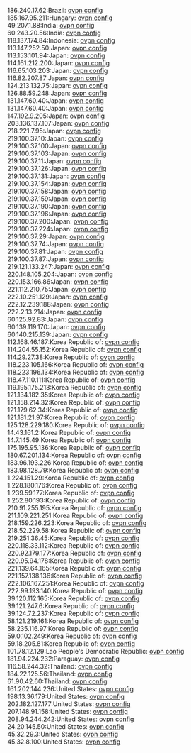 186.240.17.62:Brazil: [ovpn config](vpn/186_240_17_62.ovpn)  
185.167.95.211:Hungary: [ovpn config](vpn/185_167_95_211.ovpn)  
49.207.1.88:India: [ovpn config](vpn/49_207_1_88.ovpn)  
60.243.20.56:India: [ovpn config](vpn/60_243_20_56.ovpn)  
118.137.174.84:Indonesia: [ovpn config](vpn/118_137_174_84.ovpn)  
113.147.252.50:Japan: [ovpn config](vpn/113_147_252_50.ovpn)  
113.153.101.94:Japan: [ovpn config](vpn/113_153_101_94.ovpn)  
114.161.212.200:Japan: [ovpn config](vpn/114_161_212_200.ovpn)  
116.65.103.203:Japan: [ovpn config](vpn/116_65_103_203.ovpn)  
116.82.207.87:Japan: [ovpn config](vpn/116_82_207_87.ovpn)  
124.213.132.75:Japan: [ovpn config](vpn/124_213_132_75.ovpn)  
126.88.59.248:Japan: [ovpn config](vpn/126_88_59_248.ovpn)  
131.147.60.40:Japan: [ovpn config](vpn/131_147_60_40.ovpn)  
131.147.60.40:Japan: [ovpn config](vpn/131_147_60_40.ovpn)  
147.192.9.205:Japan: [ovpn config](vpn/147_192_9_205.ovpn)  
203.136.137.107:Japan: [ovpn config](vpn/203_136_137_107.ovpn)  
218.221.7.95:Japan: [ovpn config](vpn/218_221_7_95.ovpn)  
219.100.37.10:Japan: [ovpn config](vpn/219_100_37_10.ovpn)  
219.100.37.100:Japan: [ovpn config](vpn/219_100_37_100.ovpn)  
219.100.37.103:Japan: [ovpn config](vpn/219_100_37_103.ovpn)  
219.100.37.11:Japan: [ovpn config](vpn/219_100_37_11.ovpn)  
219.100.37.126:Japan: [ovpn config](vpn/219_100_37_126.ovpn)  
219.100.37.131:Japan: [ovpn config](vpn/219_100_37_131.ovpn)  
219.100.37.154:Japan: [ovpn config](vpn/219_100_37_154.ovpn)  
219.100.37.158:Japan: [ovpn config](vpn/219_100_37_158.ovpn)  
219.100.37.159:Japan: [ovpn config](vpn/219_100_37_159.ovpn)  
219.100.37.190:Japan: [ovpn config](vpn/219_100_37_190.ovpn)  
219.100.37.196:Japan: [ovpn config](vpn/219_100_37_196.ovpn)  
219.100.37.200:Japan: [ovpn config](vpn/219_100_37_200.ovpn)  
219.100.37.224:Japan: [ovpn config](vpn/219_100_37_224.ovpn)  
219.100.37.29:Japan: [ovpn config](vpn/219_100_37_29.ovpn)  
219.100.37.74:Japan: [ovpn config](vpn/219_100_37_74.ovpn)  
219.100.37.81:Japan: [ovpn config](vpn/219_100_37_81.ovpn)  
219.100.37.87:Japan: [ovpn config](vpn/219_100_37_87.ovpn)  
219.121.133.247:Japan: [ovpn config](vpn/219_121_133_247.ovpn)  
220.148.105.204:Japan: [ovpn config](vpn/220_148_105_204.ovpn)  
220.153.166.86:Japan: [ovpn config](vpn/220_153_166_86.ovpn)  
221.112.210.75:Japan: [ovpn config](vpn/221_112_210_75.ovpn)  
222.10.251.129:Japan: [ovpn config](vpn/222_10_251_129.ovpn)  
222.12.239.188:Japan: [ovpn config](vpn/222_12_239_188.ovpn)  
222.2.13.214:Japan: [ovpn config](vpn/222_2_13_214.ovpn)  
60.125.92.83:Japan: [ovpn config](vpn/60_125_92_83.ovpn)  
60.139.119.170:Japan: [ovpn config](vpn/60_139_119_170.ovpn)  
60.140.215.139:Japan: [ovpn config](vpn/60_140_215_139.ovpn)  
112.168.46.187:Korea Republic of: [ovpn config](vpn/112_168_46_187.ovpn)  
114.204.55.152:Korea Republic of: [ovpn config](vpn/114_204_55_152.ovpn)  
114.29.27.38:Korea Republic of: [ovpn config](vpn/114_29_27_38.ovpn)  
118.223.105.166:Korea Republic of: [ovpn config](vpn/118_223_105_166.ovpn)  
118.223.196.134:Korea Republic of: [ovpn config](vpn/118_223_196_134.ovpn)  
118.47.110.111:Korea Republic of: [ovpn config](vpn/118_47_110_111.ovpn)  
119.195.175.213:Korea Republic of: [ovpn config](vpn/119_195_175_213.ovpn)  
121.134.182.35:Korea Republic of: [ovpn config](vpn/121_134_182_35.ovpn)  
121.158.214.32:Korea Republic of: [ovpn config](vpn/121_158_214_32.ovpn)  
121.179.62.34:Korea Republic of: [ovpn config](vpn/121_179_62_34.ovpn)  
121.181.21.97:Korea Republic of: [ovpn config](vpn/121_181_21_97.ovpn)  
125.128.229.180:Korea Republic of: [ovpn config](vpn/125_128_229_180.ovpn)  
14.43.161.2:Korea Republic of: [ovpn config](vpn/14_43_161_2.ovpn)  
14.7.145.49:Korea Republic of: [ovpn config](vpn/14_7_145_49.ovpn)  
175.195.95.136:Korea Republic of: [ovpn config](vpn/175_195_95_136.ovpn)  
180.67.201.134:Korea Republic of: [ovpn config](vpn/180_67_201_134.ovpn)  
183.96.193.226:Korea Republic of: [ovpn config](vpn/183_96_193_226.ovpn)  
183.98.128.79:Korea Republic of: [ovpn config](vpn/183_98_128_79.ovpn)  
1.224.151.29:Korea Republic of: [ovpn config](vpn/1_224_151_29.ovpn)  
1.228.180.176:Korea Republic of: [ovpn config](vpn/1_228_180_176.ovpn)  
1.239.59.177:Korea Republic of: [ovpn config](vpn/1_239_59_177.ovpn)  
1.252.80.193:Korea Republic of: [ovpn config](vpn/1_252_80_193.ovpn)  
210.91.255.195:Korea Republic of: [ovpn config](vpn/210_91_255_195.ovpn)  
211.109.221.251:Korea Republic of: [ovpn config](vpn/211_109_221_251.ovpn)  
218.159.226.223:Korea Republic of: [ovpn config](vpn/218_159_226_223.ovpn)  
218.52.229.58:Korea Republic of: [ovpn config](vpn/218_52_229_58.ovpn)  
219.251.36.45:Korea Republic of: [ovpn config](vpn/219_251_36_45.ovpn)  
220.118.33.112:Korea Republic of: [ovpn config](vpn/220_118_33_112.ovpn)  
220.92.179.177:Korea Republic of: [ovpn config](vpn/220_92_179_177.ovpn)  
220.95.94.178:Korea Republic of: [ovpn config](vpn/220_95_94_178.ovpn)  
221.139.64.165:Korea Republic of: [ovpn config](vpn/221_139_64_165.ovpn)  
221.157.138.136:Korea Republic of: [ovpn config](vpn/221_157_138_136.ovpn)  
222.106.167.251:Korea Republic of: [ovpn config](vpn/222_106_167_251.ovpn)  
222.99.193.140:Korea Republic of: [ovpn config](vpn/222_99_193_140.ovpn)  
39.120.112.165:Korea Republic of: [ovpn config](vpn/39_120_112_165.ovpn)  
39.121.247.6:Korea Republic of: [ovpn config](vpn/39_121_247_6.ovpn)  
39.124.72.237:Korea Republic of: [ovpn config](vpn/39_124_72_237.ovpn)  
58.121.219.161:Korea Republic of: [ovpn config](vpn/58_121_219_161.ovpn)  
58.235.116.97:Korea Republic of: [ovpn config](vpn/58_235_116_97.ovpn)  
59.0.102.249:Korea Republic of: [ovpn config](vpn/59_0_102_249.ovpn)  
59.18.205.81:Korea Republic of: [ovpn config](vpn/59_18_205_81.ovpn)  
101.78.12.129:Lao People's Democratic Republic: [ovpn config](vpn/101_78_12_129.ovpn)  
181.94.224.232:Paraguay: [ovpn config](vpn/181_94_224_232.ovpn)  
116.58.244.32:Thailand: [ovpn config](vpn/116_58_244_32.ovpn)  
184.22.125.56:Thailand: [ovpn config](vpn/184_22_125_56.ovpn)  
61.90.42.60:Thailand: [ovpn config](vpn/61_90_42_60.ovpn)  
161.202.144.236:United States: [ovpn config](vpn/161_202_144_236.ovpn)  
198.13.36.179:United States: [ovpn config](vpn/198_13_36_179.ovpn)  
202.182.127.177:United States: [ovpn config](vpn/202_182_127_177.ovpn)  
207.148.91.158:United States: [ovpn config](vpn/207_148_91_158.ovpn)  
208.94.244.242:United States: [ovpn config](vpn/208_94_244_242.ovpn)  
24.20.145.50:United States: [ovpn config](vpn/24_20_145_50.ovpn)  
45.32.29.3:United States: [ovpn config](vpn/45_32_29_3.ovpn)  
45.32.8.100:United States: [ovpn config](vpn/45_32_8_100.ovpn)  
